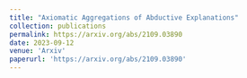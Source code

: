 ```yaml
---
title: "Axiomatic Aggregations of Abductive Explanations"
collection: publications
permalink: https://arxiv.org/abs/2109.03890
date: 2023-09-12
venue: 'Arxiv'
paperurl: 'https://arxiv.org/abs/2109.03890'
---
```


